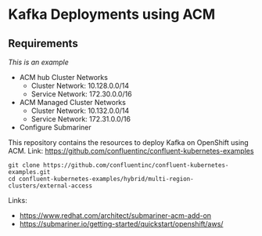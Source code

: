 #  Kafka Deployments using ACM

## Requirements 
*This is an example*
* ACM hub Cluster Networks
  * Cluster Network: 10.128.0.0/14
  * Service Network: 172.30.0.0/16
* ACM Managed Cluster Networks
  * Cluster Network: 10.132.0.0/14
  * Service Network: 172.31.0.0/16
* Configure Submariner

This repository contains the resources to deploy Kafka on OpenShift using ACM.
Link: https://github.com/confluentinc/confluent-kubernetes-examples
```
git clone https://github.com/confluentinc/confluent-kubernetes-examples.git
cd confluent-kubernetes-examples/hybrid/multi-region-clusters/external-access
```



Links: 
* https://www.redhat.com/architect/submariner-acm-add-on
* https://submariner.io/getting-started/quickstart/openshift/aws/